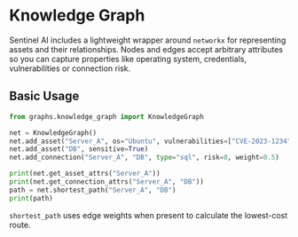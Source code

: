 # Knowledge Graph

Sentinel AI includes a lightweight wrapper around `networkx` for representing assets and their relationships.
Nodes and edges accept arbitrary attributes so you can capture properties like operating system, credentials,
vulnerabilities or connection risk.

## Basic Usage

```python
from graphs.knowledge_graph import KnowledgeGraph

net = KnowledgeGraph()
net.add_asset("Server_A", os="Ubuntu", vulnerabilities=["CVE-2023-1234"])
net.add_asset("DB", sensitive=True)
net.add_connection("Server_A", "DB", type="sql", risk=8, weight=0.5)

print(net.get_asset_attrs("Server_A"))
print(net.get_connection_attrs("Server_A", "DB"))
path = net.shortest_path("Server_A", "DB")
print(path)
```

`shortest_path` uses edge weights when present to calculate the lowest-cost route.
